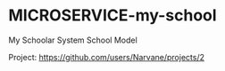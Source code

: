 # MICROSERVICE-my-school
My Schoolar System School Model

Project: https://github.com/users/Narvane/projects/2
